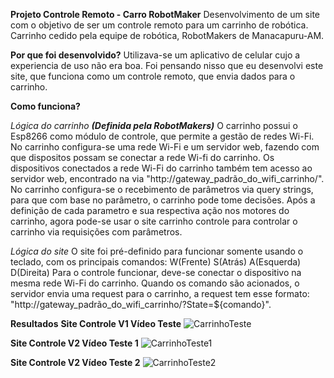 **Projeto Controle Remoto - Carro RobotMaker** 
Desenvolvimento de um site com o objetivo de ser um controle remoto para um carrinho de robótica.
Carrinho cedido pela equipe de robótica, RobotMakers de Manacapuru-AM. 

**Por que foi desenvolvido?**
Utilizava-se um aplicativo de celular cujo a experiencia de uso não era boa.
Foi pensando nisso que eu desenvolvi este site, que funciona como um controle remoto, que envia dados para o carrinho.

**Como funciona?**

*Lógica do carrinho **(Definida pela RobotMakers)***
O carrinho possui o Esp8266 como módulo de controle, que permite a gestão de redes Wi-Fi.
No carrinho configura-se uma rede Wi-Fi e um servidor web, fazendo com que dispositos possam se conectar a rede Wi-fi do carrinho.
Os dispositivos conectados a rede Wi-Fi do carrinho também tem acesso ao servidor web, encontrado na via "http://gateway_padrão_do_wifi_carrinho/".
No carrinho configura-se o recebimento de parâmetros via query strings, para que com base no parâmetro, o carrinho pode tome decisões. 
Após a definição de cada parametro e sua respectiva ação nos motores do carrinho, agora pode-se usar o site carrinho controle para controlar o carrinho via requisições com parâmetros.

*Lógica do site*
O site foi pré-definido para funcionar somente usando o teclado, com os principais comandos: W(Frente) S(Atrás) A(Esquerda) D(Direita)
Para o controle funcionar, deve-se conectar o dispositivo na mesma rede Wi-Fi do carrinho.
Quando os comando são acionados, o servidor envia uma request para o carrinho, a request tem esse formato: "http://gateway_padrão_do_wifi_carrinho/?State=${comando}".

**Resultados**
**Site Controle V1 Vídeo Teste**
![CarrinhoTeste](https://github.com/user-attachments/assets/331ffacd-ca54-4cbe-933b-46b066dc3088)

**Site Controle V2 Vídeo Teste 1**
![CarrinhoTeste1](https://github.com/user-attachments/assets/d57c4a25-7b73-4873-862c-37e1379e55d7)

**Site Controle V2 Vídeo Teste 2**
![CarrinhoTeste2](https://github.com/user-attachments/assets/4c7b76a1-6155-45b4-9828-4e1321db3ea4)
